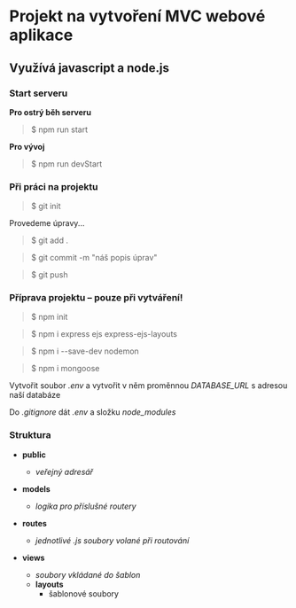 # Projekt na vytvoření MVC webové aplikace
## Využívá javascript a node.js

### Start serveru

**Pro ostrý běh serveru**

>$ npm run start 

**Pro vývoj**

>$ npm run devStart

### Při práci na projektu

>$ git init

Provedeme úpravy...

>$ git add .
 
>$ git commit -m "náš popis úprav"

>$ git push

### Příprava projektu – pouze při vytváření!

>$ npm init

>$ npm i express ejs express-ejs-layouts

>$ npm i --save-dev nodemon

>$ npm i mongoose

Vytvořit soubor *.env* a vytvořit v něm proměnnou *DATABASE_URL* s adresou naší databáze

Do *.gitignore* dát *.env* a složku *node_modules*

### Struktura

- **public**
   - *veřejný adresář*

- **models**
   - *logika pro příslušné routery*

- **routes**
   - *jednotlivé *.js* soubory volané při routování*

- **views**
   - *soubory vkládané do šablon*
   - **layouts**
      - šablonové soubory

   








